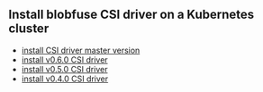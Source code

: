 ## Install blobfuse CSI driver on a Kubernetes cluster

 - [install CSI driver master version](./install-csi-driver-master.md)
 - [install v0.6.0 CSI driver](./install-csi-driver-v0.6.0.md)
 - [install v0.5.0 CSI driver](./install-csi-driver-v0.5.0.md)
 - [install v0.4.0 CSI driver](./install-csi-driver-v0.4.0.md)
